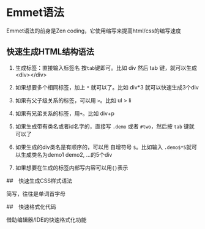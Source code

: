 # Emmet语法

Emmet语法的前身是Zen coding，它使用缩写来提高html/css的编写速度

## 快速生成HTML结构语法

1. 生成标签：直接输入标签名 按`tab`键即可。比如 div 然后 tab 键，就可以生成\<div>\</div>

2. 如果想要多个相同标签，加上 `*` 就可以了。比如 div*3 就可以快速生成3个div

3. 如果有父子级关系的标签，可以用 `>`。比如 ul > li

4. 如果有兄弟关系的标签，用`+`。比如 div+p

5. 如果生成带有类名或者id名字的，直接写 `.demo` 或者 `#two`，然后按 `tab` 键就可以了

6. 如果生成的div类名是有顺序的，可以用 自增符号 `$`。比如输入 `.demo$*5`就可以生成类名为demo1 demo2, ...的5个div

7. 如果想要在生成的标签内部写内容可以用`{}`表示

##　快速生成CSS样式语法

简写，往往是单词首字母

##　快速格式化代码

借助编辑器/IDE的快速格式化功能
